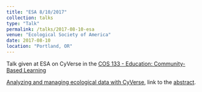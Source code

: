 ```yaml
---
title: "ESA 8/10/2017"
collection: talks
type: "Talk"
permalink: /talks/2017-08-10-esa
venue: "Ecological Society of America"
date: 2017-08-10
location: "Portland, OR"
---
```


Talk given at ESA on CyVerse in the [COS 133 - Education: Community-Based Learning](https://eco.confex.com/eco/2017/webprogram/Session13360.html)

[Analyzing and managing ecological data with CyVerse](https://prezi.com/view/1c5XYlfbFPTCiWqBc8Qs/), link to the [abstract](https://eco.confex.com/eco/2017/webprogram/Paper68766.html).
